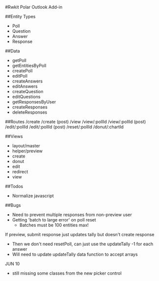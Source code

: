 #Rwkit Polar Outlook Add-in

##Entity Types
- Poll
- Question
- Answer
- Response

##Data
- getPoll
- getEntitiesByPoll
- createPoll
- editPoll
- createAnswers
- editAnswers
- createQuestion
- editQuestions
- getResponsesByUser
- createResponses
- deleteResponses

##Routes
/create
/create (post)
/view
/view/:pollId
/view/:pollId (post)
/edit/:pollId
/edit/:pollId (post)
/reset/:pollId
/donut/:chartId

##Views
- layout/master
- helper/preview
- create
- donut
- edit
- redirect
- view

##Todos
- Normalize javascript

##Bugs
- Need to prevent multiple responses from non-preview user
- Getting 'batch to large error' on poll reset
    - Batches must be 100 entities max!


If preview, submit response just updates tally but doesn't create response
- Then we don't need resetPoll, can just use the updateTally -1 for each answer
- Will need to update updateTally data function to accept arrays


JUN 10
- still missing some classes from the new picker control